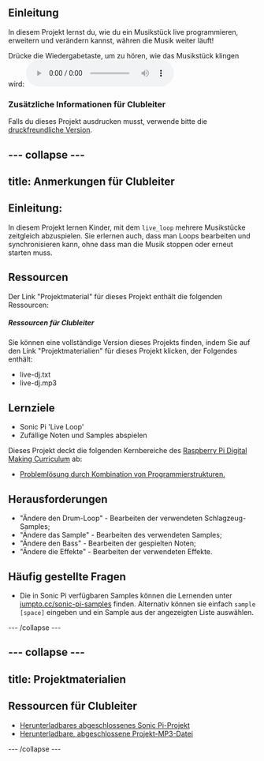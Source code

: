 ## Einleitung

In diesem Projekt lernst du, wie du ein Musikstück live programmieren, erweitern und verändern kannst, währen die Musik weiter läuft!

<div id="audio-preview" class="pdf-hidden">
  Drücke die Wiedergabetaste, um zu hören, wie das Musikstück klingen wird: <audio controls preload> <source src="resources/live-dj.mp3" type="audio/mpeg"> Dein Browser unterstützt das <code>Audio-</code> Element nicht. </audio>
</div>

### Zusätzliche Informationen für Clubleiter

Falls du dieses Projekt ausdrucken musst, verwende bitte die [druckfreundliche Version](https://projects.raspberrypi.org/en/projects/live-dj/print).

## \--- collapse \---

## title: Anmerkungen für Clubleiter

## Einleitung:

In diesem Projekt lernen Kinder, mit dem `live_loop` mehrere Musikstücke zeitgleich abzuspielen. Sie erlernen auch, dass man Loops bearbeiten und synchronisieren kann, ohne dass man die Musik stoppen oder erneut starten muss.

## Ressourcen

Der Link "Projektmaterial" für dieses Projekt enthält die folgenden Ressourcen:

##### Ressourcen für Clubleiter

Sie können eine vollständige Version dieses Projekts finden, indem Sie auf den Link "Projektmaterialien" für dieses Projekt klicken, der Folgendes enthält:

* live-dj.txt
* live-dj.mp3

## Lernziele

* Sonic Pi 'Live Loop'
* Zufällige Noten und Samples abspielen

Dieses Projekt deckt die folgenden Kernbereiche des [Raspberry Pi Digital Making Curriculum](http://rpf.io/curriculum) ab:

* [Problemlösung durch Kombination von Programmierstrukturen.](https://www.raspberrypi.org/curriculum/programming/builder)

## Herausforderungen

* "Ändere den Drum-Loop" - Bearbeiten der verwendeten Schlagzeug-Samples;
* "Ändere das Sample" - Bearbeiten des verwendeten Samples;
* "Ändere den Bass" - Bearbeiten der gespielten Noten;
* "Ändere die Effekte" - Bearbeiten der verwendeten Effekte.

## Häufig gestellte Fragen

* Die in Sonic Pi verfügbaren Samples können die Lernenden unter [jumpto.cc/sonic-pi-samples](http://jumpto.cc/sonic-pi-samples) finden. Alternativ können sie einfach `sample [space]` eingeben und ein Sample aus der angezeigten Liste auswählen.

\--- /collapse \---

## \--- collapse \---

## title: Projektmaterialien

## Ressourcen für Clubleiter

* [Herunterladbares abgeschlossenes Sonic Pi-Projekt](resources/live-dj.txt)
* [Herunterladbare, abgeschlossene Projekt-MP3-Datei](resources/live-dj.mp3)

\--- /collapse \---